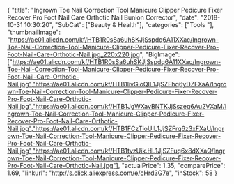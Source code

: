 {
	"title": "Ingrown Toe Nail Correction Tool Manicure Clipper Pedicure Fixer Recover Pro Foot Nail Care Orthotic Nail Bunion Corrector",
	"date": "2018-10-31 10:30:20",
	"SubCat": ["Beauty & Health"],
	"categories": ["Tools "],
	"thumbnailImage": "https://ae01.alicdn.com/kf/HTB1R0sSa6uhSKJjSspdq6A11XXac/Ingrown-Toe-Nail-Correction-Tool-Manicure-Clipper-Pedicure-Fixer-Recover-Pro-Foot-Nail-Care-Orthotic-Nail.jpg_220x220.jpg",
	"BigImage": ["https://ae01.alicdn.com/kf/HTB1R0sSa6uhSKJjSspdq6A11XXac/Ingrown-Toe-Nail-Correction-Tool-Manicure-Clipper-Pedicure-Fixer-Recover-Pro-Foot-Nail-Care-Orthotic-Nail.jpg","https://ae01.alicdn.com/kf/HTB1livGioQIL1JjSZFhq6yDZFXaA/Ingrown-Toe-Nail-Correction-Tool-Manicure-Clipper-Pedicure-Fixer-Recover-Pro-Foot-Nail-Care-Orthotic-Nail.jpg","https://ae01.alicdn.com/kf/HTB1JgWXavBNTKJjSszeq6Au2VXaM/Ingrown-Toe-Nail-Correction-Tool-Manicure-Clipper-Pedicure-Fixer-Recover-Pro-Foot-Nail-Care-Orthotic-Nail.jpg","https://ae01.alicdn.com/kf/HTB1FCzTioUIL1JjSZFrq6z3xFXaU/Ingrown-Toe-Nail-Correction-Tool-Manicure-Clipper-Pedicure-Fixer-Recover-Pro-Foot-Nail-Care-Orthotic-Nail.jpg","https://ae01.alicdn.com/kf/HTB1tvzUik.HL1JjSZFuq6x8dXXaQ/Ingrown-Toe-Nail-Correction-Tool-Manicure-Clipper-Pedicure-Fixer-Recover-Pro-Foot-Nail-Care-Orthotic-Nail.jpg"],
	"actualPrice": 1.35,
	"comparePrice": 1.69,
	"linkurl": "http://s.click.aliexpress.com/e/cHrd3G7e",
	"inStock": 58
}

